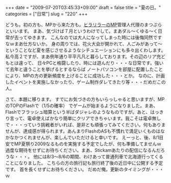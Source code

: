 +++
date = "2009-07-20T03:45:33+09:00"
draft = false
title = "夏の日。"
categories = ["日常"]
slug = "220"
+++

どうも。初の方も、MPから来た方も。<a href="http://w6.oroti.com/~hirarira/" target="_blank" title="ヒラリラーのMP">ヒラリラーのMP</a>管理人代理のまつぷらといいます。
まあ、気づけば７月というわけでして。まあダル〜くゆる〜く日常が去ってゆきます。
こんなのでは大人になってしまった時には後悔同然ですなｗまあ仕方ないか。
身の周りでは、花火大会が開かれて、人ごみがあって〜ということなど夏を感じさせるようなシチュエーションにも多々出くわします。
私今高２ですが、まあ例年通り平平凡凡と暮らしております。その辺のリア充どもとは違って、
日々PCと格闘したり、時には遊んだり・・・な日常です。強いて去年と違うことを挙げるとするならば
ノートパソコンを部屋に配置したことにより、MPの方の更新頻度を上げることに成功した・・・とか。
なのに、計画したイベントを実施しなかったり、ゲーム制作ダレてきたり等・・・だめだこの人。

<!--more-->
さて、本題に移ります。
すでにお気づきの方もいらっしゃると思いますが、MPのTOPのFlashで（1/5の確率）
でゲームが始まるようになりました。まあ、Flashでフラッシュ暗算という半ばダジャレのようなものですが。あと、はっきり言って、電卓使えばかなり簡単にクリアできちゃいます。我こそは電卓無しで・・・っていう挑戦者がいれば、是非とも頑張ってみてください。何もありませんが、達成感が得られます。あんまりFlashのASも不慣れで満足いくものはなかなかつくれませんが、楽しんでいただけると幸いです。
えーっと、後、8/1目安でMP夏祭り2009なるものを実施する予定でしたが、何も準備してませんｗ
過度な期待をせずにお待ちください。まあ、Stickamあたりの配信になるんだろうな・・・。
他には8/3〜8/6の期間、わけあって普通列車で北海道行ってくることになりました。
こちらの方の旅行記も旅行終了後の近日中に公開する予定です。
首を長くせずにお待ちください。
だめだ俺。更新のタイミングが・・・ｗ
